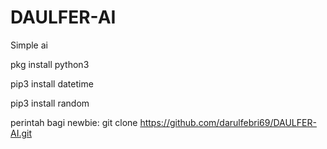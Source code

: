 # DAULFER-AI
Simple ai

pkg install python3

pip3 install datetime

pip3 install random

perintah bagi newbie:
git clone https://github.com/darulfebri69/DAULFER-AI.git

